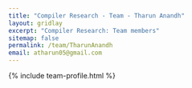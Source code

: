 ```yaml
---
title: "Compiler Research - Team - Tharun Anandh"
layout: gridlay
excerpt: "Compiler Research: Team members"
sitemap: false
permalink: /team/TharunAnandh
email: atharun05@gmail.com
---
```


{% include team-profile.html %}
